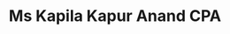 ---
layout: layouts/profile.liquid
title: Ms Kapila Kapur Anand CPA
id: ms_kapila_kapur_anand_cpa
prefix: Ms
first: Kapila
middle: Kapur
last: Anand
suffix: CPA
currentTitle: Corporate Board Director and Committee Chair
currentOrg: Director of Elanco Animal health and Omega Healthcare Investors
bio: Kapila is an Audit Committee financial expert (as defined under the Securities and Exchange Commission Rules regarding the provisions of the Sarbanes-Oxley Act) with a deep global background in several industries including business to business as well as business to consumer models. She has had functional experience with IPOs, M&amp;A, Integration, Transformation, Enterprise Risk Management and information security frameworks as well as strategic planning initiatives. She is an experienced board member leading compensation, audit, and ESG/Governance committees.<br /><br />BOARD PROFILE<br />· Omega Healthcare Investors, Inc. (NYSE OHI) serving as Chair of the Audit Committee and a member of the Investment committee.<br /><br />Elanco Animal Health Incorporated (NYSE ELAN) serving as Chair of the Audit Committee and a member of the Nominating and Governance committee<br /><br />Recently retired as a director and Chair of the Compensation Committee of Extended Stay America, Inc. and director and Chair of the Audit Committee of ESH Hospitality, Inc (REIT). Both companies were traded on NASDAQ and sold in June 2021<br /><br />Former director of U.S. Board of Directors of KPMG LLP serving on Strategy, Governance, Compensation, Diversity, Nominating and Professional Practice/Regulatory committees<br /><br />· KPMG Americas during a major outsourcing and ERP implementation <br />Non-Profit&#58; <br />· Rush University Medical Center&#58; Board of Trustees <br />· Chair Emeritus of the WomenCorporateDirectors Education and Development Foundation (WCD) <br />· Emeritus Board member, U.S. Fund for UNICEF <br />· Former Chair of the KPMG Foundation <br />· Former Chair of The Chicago Network, a membership organization of senior executives<br /><br />AWARDS AND RECOGNITION<br />· Named the winner of the 2020 Trailblazer award by WCD <br /><br />l Selected as one of the 2019 Most Influential Corporate Board Directors by Women Inc. magazine<br /><br />· Named to the 2019 National Association of Corporate Directors (NACD) Directorship 100 list of most influential directors in the U.S. <br />· Recognized as a “Woman to Watch” by the Illinois CPA Society <br />· Awarded the “Inspirational Leader” Award by ASCEND, the largest Pan Asian educational network <br />· Profiled as a “Voice of Experience” by the Glass Hammer, an online community created for women executives <br />· Awarded Northern Illinois University’s Department of Accountancy Honorary Alumnus award· Recognized in Equilar's C-Suite magazine as a “Director to Watch”<br /><br />PROFESSIONAL EXPERIENCE<br />Roles at KPMG LLP (KPMG) 1979 to 2020<br /><br />Kapila retired as an active partner in 2016 and was retained as a senior advisor to KPMG through 2020. During her senior advisor term, she was selected by the CEO of KPMG to chair WCD a KPMG affiliate, and establish its governance structure as a non-profit organization.<br /><br />During her KPMG tenure, Kapila had a variety of leadership roles within the Firm as an audit signing partner on NYSE/NASDAQ registered clients, an advisory leader building several new businesses, and was elected by her partners to the KPMG LLP Board and subsequently appointed as the Chair of the KPMG Foundation. She was nominated the national leader of a KPMG affinity group and served on the Firm’s Diversity Network. In addition, she founded and was named the National Segment Leader for Travel, Leisure and Hospitality serving large global clients in this consumer business which experienced double digit growth during her tenure.<br /><br />As a result of the financial crisis in 2008, Kapila was asked to serve as KPMG’s National Partner-in-Charge, Public Policy Business Initiatives responsible for coordinating the U.S. Firm’s strategy and response to public policy changes that impacted the Firm’s clients. In her public policy role, she was involved as a strategic advisor to many clients in industries that had seen significant change because of infrastructure, real estate, health care, tax and financial services reform and their related compliance challenges.<br /><br />In these roles she was involved with projects as diverse as financial reporting, strategy, mergers and acquisitions, integration, human capital management, business and technology transformation projects, enterprise risk management, process and internal control projects including IT security.<br /><br />Former member of Franciscan Ministries Audit Committee
linkedin: https://www.linkedin.com/in/kapila-anand-60800912/
tiktok: 
twitter: 
aboutme: 
insta: 
orgURL: 
snapchat: 
personalURL: 
smallHeadshotURL: assets/images/headshots/omega%201_converted_scaled.avif
originalHeadshotURL: assets/images/headshots/omega%201_converted_scaled.avif
tags-experience: 
tags-current-industries: 
tags-current-position: 
 - Partner
tags-past-industries: 
tags-past-position: 
 - Partner
tags-current-board-service: 
tags-past-board-service: 
boards-current-corporate-private: 
boards-current-corporate-public: 
boards-current-nonprofit: 
boards-current-privateequity: 
boards-current-spac: 
boards-current-vc: 
boards-past-corporate-private: 
boards-past-corporate-public: 
boards-past-nonprofit: 
boards-past-privateequity: 
boards-past-spac: 
boards-past-vc: 
---